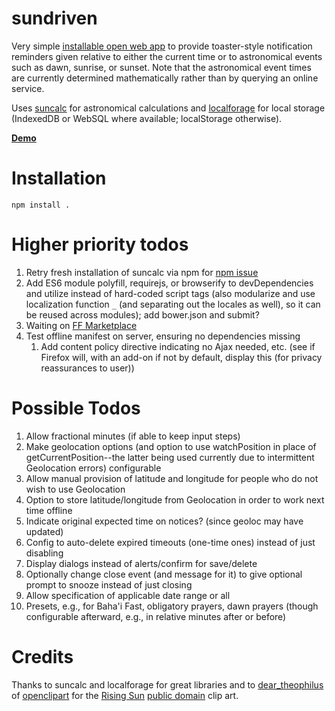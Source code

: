# sundriven

Very simple [installable open web app](https://developer.mozilla.org/en-US/Apps)
to provide toaster-style notification reminders given relative to either the
current time or to astronomical events such as dawn, sunrise, or sunset.
Note that the astronomical event times are currently determined
mathematically rather than by querying an online service.

Uses [suncalc](https://github.com/mourner/suncalc) for astronomical
calculations and [localforage](https://github.com/mozilla/localForage)
for local storage (IndexedDB or WebSQL where available; localStorage
otherwise).

**[Demo](http://brett-zamir.me/sundriven/)**

# Installation
```
npm install .
```


# Higher priority todos
1. Retry fresh installation of suncalc via npm for [npm issue](https://github.com/npm/npm/issues/5291)
1. Add ES6 module polyfill, requirejs, or browserify to devDependencies and utilize instead of hard-coded script tags (also modularize and use localization function `_` (and separating out the locales as well), so it can be reused across modules); add bower.json and submit?
1. Waiting on [FF Marketplace](https://marketplace.firefox.com/app/sundriven/)
1. Test offline manifest on server, ensuring no dependencies missing
    1. Add content policy directive indicating no Ajax needed, etc. (see if Firefox will, with an add-on if not by default, display this (for privacy reassurances to user))

# Possible Todos
1. Allow fractional minutes (if able to keep input steps)
1. Make geolocation options (and option to use watchPosition in place of getCurrentPosition--the latter being used currently due to intermittent Geolocation errors) configurable
1. Allow manual provision of latitude and longitude for people who do not wish to use Geolocation
1. Option to store latitude/longitude from Geolocation in order to work next time offline
1. Indicate original expected time on notices? (since geoloc may have updated)
1. Config to auto-delete expired timeouts (one-time ones) instead of just disabling
1. Display dialogs instead of alerts/confirm for save/delete
1. Optionally change close event (and message for it) to give optional prompt to snooze instead of just closing
1. Allow specification of applicable date range or all
1. Presets, e.g., for Baha'i Fast, obligatory prayers, dawn prayers (though configurable afterward, e.g., in relative minutes after or before)

# Credits

Thanks to suncalc and localforage for great libraries and to
[dear_theophilus](http://openclipart.org/user-detail/dear_theophilus) of
[openclipart](http://openclipart.org)
for the
[Rising Sun](http://openclipart.org/detail/122071/rising-sun-by-dear_theophilus)
[public domain](http://openclipart.org/share) clip art.
